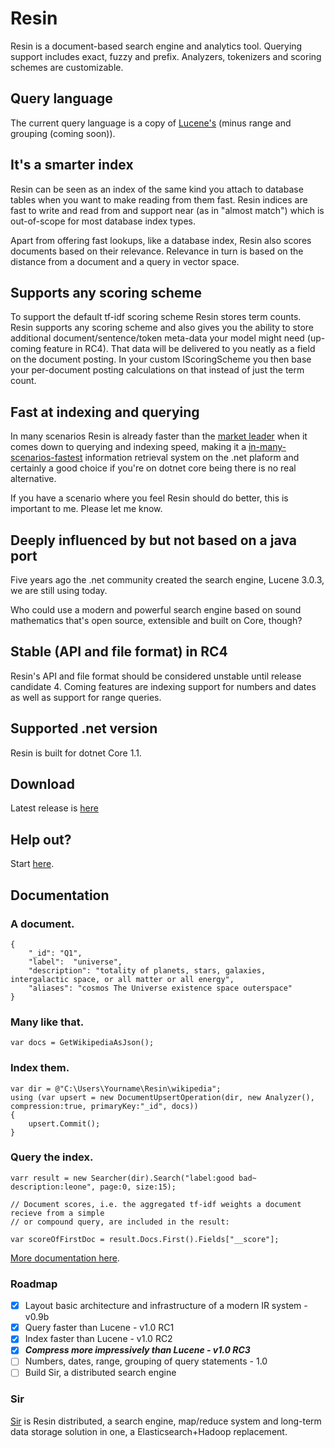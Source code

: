 # Resin
Resin is a document-based search engine and analytics tool. Querying support includes exact, fuzzy and prefix. Analyzers, tokenizers and scoring schemes are customizable. 

## Query language
The current query language is a copy of [Lucene's](https://lucene.apache.org/core/2_9_4/queryparsersyntax.html) (minus range and grouping (coming soon)). 

## It's a smarter index
Resin can be seen as an index of the same kind you attach to database tables when you want to make reading from them fast. Resin indices are fast to write and read from and support near (as in "almost match") which is out-of-scope for most database index types.

Apart from offering fast lookups, like a database index, Resin also scores documents based on their relevance. Relevance in turn is based on the distance from a document and a query in vector space.

## Supports any scoring scheme
To support the default tf-idf scoring scheme Resin stores term counts. Resin supports any scoring scheme and also gives you the ability to store additional document/sentence/token meta-data your model might need (up-coming feature in RC4). That data will be delivered to you neatly as a field on the document posting. In your custom IScoringScheme you then base your per-document posting calculations on that instead of just the term count.

## Fast at indexing and querying
In many scenarios Resin is already faster than the [market leader](https://lucenenet.apache.org/) when it comes down to querying and indexing speed, making it a [in-many-scenarios-fastest](https://github.com/kreeben/resin/wiki/Lucene-vs-Resin-1.0-RC2) information retrieval system on the .net plaform and certainly a good choice if you're on dotnet core being there is no real alternative. 

If you have a scenario where you feel Resin should do better, this is important to me. Please let me know.

## Deeply influenced by but not based on a java port
Five years ago the .net community created the search engine, Lucene 3.0.3, we are still using today.

Who could use a modern and powerful search engine based on sound mathematics that's open source, extensible and built on Core, though?

## Stable (API and file format) in RC4
Resin's API and file format should be considered unstable until release candidate 4. Coming features are indexing support for numbers and dates as well as support for range queries.

## Supported .net version
Resin is built for dotnet Core 1.1.

## Download
Latest release is [here](https://github.com/kreeben/resin/releases/latest)

## Help out?
Start [here](https://github.com/kreeben/resin/issues).

## Documentation
### A document.

	{
		"_id": "Q1",
		"label":  "universe",
		"description": "totality of planets, stars, galaxies, intergalactic space, or all matter or all energy",
		"aliases": "cosmos The Universe existence space outerspace"
	}

### Many like that.
	
	var docs = GetWikipediaAsJson();

### Index them.

	var dir = @"C:\Users\Yourname\Resin\wikipedia";
	using (var upsert = new DocumentUpsertOperation(dir, new Analyzer(), compression:true, primaryKey:"_id", docs))
	{
		upsert.Commit();
	}

### Query the index.
<a name="inproc" id="inproc"></a>

	varr result = new Searcher(dir).Search("label:good bad~ description:leone", page:0, size:15);
	
	// Document scores, i.e. the aggregated tf-idf weights a document recieve from a simple 
	// or compound query, are included in the result:
	
	var scoreOfFirstDoc = result.Docs.First().Fields["__score"];

[More documentation here](https://github.com/kreeben/resin/wiki). 

### Roadmap

- [x] Layout basic architecture and infrastructure of a modern IR system - v0.9b
- [x] Query faster than Lucene - v1.0 RC1
- [x] Index faster than Lucene - v1.0 RC2
- [x] ___Compress more impressively than Lucene - v1.0 RC3___
- [ ] Numbers, dates, range, grouping of query statements - 1.0
- [ ] Build Sir, a distributed search engine

### Sir

[Sir](https://github.com/kreeben/sir) is Resin distributed, a search engine, map/reduce system and long-term data storage solution in one, a Elasticsearch+Hadoop replacement.

